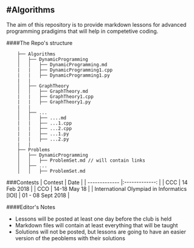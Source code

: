 #Algorithms
---
The aim of this repository is to provide markdown lessons for advanced programming pradigims that will help in competetive coding.


####The Repo's structure

        ├── Algorithms
        │   ├── DynamicProgramming
        │   │   ├── DynamicProgramming.md
        |   |   ├── DynamicProgramming1.cpp
        |   |   ├── DynamicProgramming1.py
        |   |
        │   ├── GraphTheory
        │   │   ├── GraphTheory.md
        |   |   ├── GraphTheory1.cpp
        |   |   ├── GraphTheory1.py
        |   |
        │   ├── ...
        │   │   ├── ....md
        |   |   ├── ...1.cpp
        |   |   ├── ...2.cpp
        |   |   ├── ...1.py
        |   |   ├── ...2.py
        |   |
        ├── Problems
        │   ├── DynamicProgramming
        │   │   ├── ProblemSet.md // will contain links
        │   ├── ...
        │   │   ├── ProblemSet.md
###Contests
| Contest        | Date                                                       |
| ------------- |:-------------:                                              |
| CCC           | 14 Feb 2018                                                 |
| CCO           | 14-18 May 18                                                |
| International Olympiad in Informatics [IOI] | 01 - 08 Sept 2018             |

####Editor's Notes
+ Lessons will be posted at least one day before the club is held
+ Markdown files will contain at least everything that will be taught
+ Solutions will not be posted, but lessons are going to have an easier version of the peoblems with their solutions